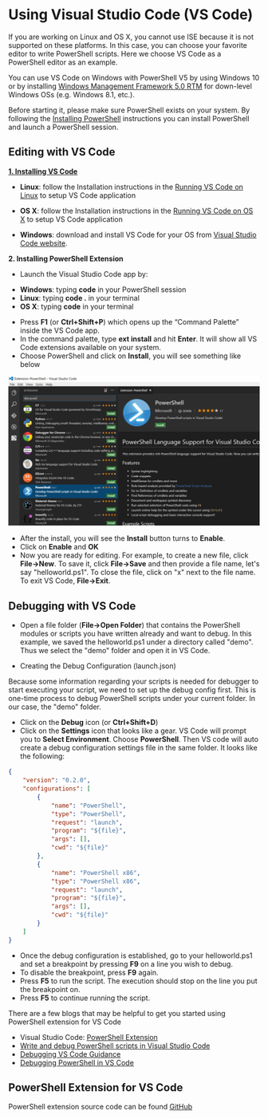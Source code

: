 Using Visual Studio Code (VS Code)
====

If you are working on Linux and OS X, you cannot use ISE because it is not supported on these platforms. 
In this case, you can choose your favorite editor to write PowerShell scripts. 
Here we choose VS Code as a PowerShell editor as an example.

You can use VS Code on Windows with PowerShell V5 by using Windows 10 or by installing [Windows Management Framework 5.0 RTM](https://www.microsoft.com/en-us/download/details.aspx?id=50395) for down-level Windows OSs (e.g. Windows 8.1, etc.).

Before starting it, please make sure PowerShell exists on your system. 
By following the [Installing PowerShell](./learning-powershell.md#installing-powershell) instructions you can install PowerShell and launch a PowerShell session.

Editing with VS Code
----
[**1. Installing VS Code**](https://code.visualstudio.com/Docs/setup/setup-overview)

* **Linux**: follow the Installation instructions in the [Running VS Code on Linux](https://code.visualstudio.com/docs/setup/linux) to setup VS Code application


* **OS X**: follow the Installation instructions in the [Running VS Code on OS X](https://code.visualstudio.com/docs/setup/osx) to setup VS Code application

* **Windows**: download and install VS Code for your OS from [Visual Studio Code website](https://code.visualstudio.com/docs/setup/windows).


**2. Installing PowerShell Extension**

-	Launch the Visual Studio Code app by:    
  *	**Windows**:      typing **code** in your PowerShell session
  *	**Linux**:        typing **code .** in your terminal
  *	**OS X**:         typing **code** in your terminal


-	Press **F1** (or **Ctrl+Shift+P**) which opens up the “Command Palette” inside the VS Code app.
-	In the command palette, type **ext install** and hit **Enter**. It will show all VS Code extensions available on your system.
-	Choose PowerShell and click on **Install**, you will see something like below

![VSCode](vscode.png)

-	After the install, you will see the **Install** button turns to **Enable**.
-	Click on **Enable** and **OK**
-	Now you are ready for editing. 
For example, to create a new file, click **File->New**. 
To save it, click **File->Save** and then provide a file name, let's say "helloworld.ps1". 
To close the file, click on "x" next to the file name. 
To exit VS Code, **File->Exit**.


Debugging with VS Code
----

-	Open a file folder (**File->Open Folder**) that contains the PowerShell modules or scripts you have written already and want to debug. 
In this example, we saved the helloworld.ps1 under a directory called "demo". 
Thus we select the "demo" folder and open it in VS Code.

-	Creating the Debug Configuration (launch.json)

  Because some information regarding your scripts is needed for debugger to start executing your script, we need to set up the debug config first. 
  This is one-time process to debug PowerShell scripts under your current folder. 
  In our case, the "demo" folder.

  * Click on the **Debug** icon (or **Ctrl+Shift+D**)
  * Click on the **Settings** icon that looks like a gear. 
  VS Code will prompt you to **Select Environment**. 
Choose **PowerShell**. 
Then VS code will auto create a debug configuration settings file in the same folder. 
It looks like the following:
```json
{
    "version": "0.2.0",
    "configurations": [
        {
            "name": "PowerShell",
            "type": "PowerShell",
            "request": "launch",
            "program": "${file}",
            "args": [],
            "cwd": "${file}"
        },
        {
            "name": "PowerShell x86",
            "type": "PowerShell x86",
            "request": "launch",
            "program": "${file}",
            "args": [],
            "cwd": "${file}"
        }
    ]
}
```
-	Once the debug configuration is established, go to your helloworld.ps1 and set a breakpoint by pressing **F9** on a line you wish to debug.
-	To disable the breakpoint, press **F9** again.
-	Press **F5** to run the script. 
The execution should stop on the line you put the breakpoint on.
- Press **F5** to continue running the script.

There are a few blogs that may be helpful to get you started using PowerShell extension for VS Code

-	Visual Studio Code: [PowerShell Extension][ps-extension]
-	[Write and debug PowerShell scripts in Visual Studio Code][debug]
-	[Debugging VS Code Guidance][vscode-guide]
-	[Debugging PowerShell in VS Code][ps-vscode]


[ps-extension]:https://blogs.msdn.microsoft.com/cdndevs/2015/12/11/visual-studio-code-powershell-extension/
[debug]:https://blogs.msdn.microsoft.com/powershell/2015/11/16/announcing-powershell-language-support-for-visual-studio-code-and-more/
[vscode-guide]:https://johnpapa.net/debugging-with-visual-studio-code/
[ps-vscode]:https://github.com/PowerShell/vscode-powershell-ops/tree/master/vscode-powershell/examples

PowerShell Extension for VS Code
----

PowerShell extension source code can be found [GitHub](https://github.com/PowerShell/vscode-powershell-ops)
